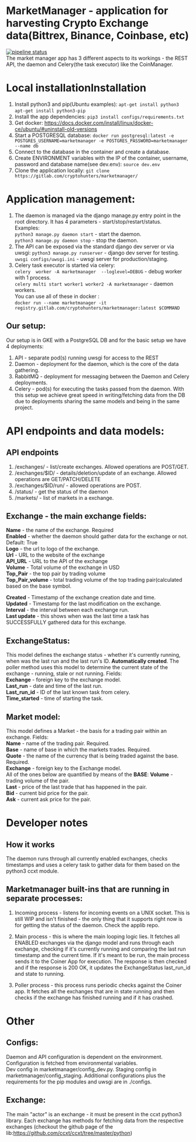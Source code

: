 # MarketManager - application for harvesting Crypto Exchange data(Bittrex, Binance, Coinbase, etc)
[![pipeline status](https://gitlab.com/cryptohunters/marketmanager/badges/master/pipeline.svg)](https://gitlab.com/cryptohunters/marketmanager/commits/master)  
The market manager app has 3 different aspects to its workings - the REST API, the daemon and Celery(the task executor) like the CoinManager.

# Local installationInstallation  
1. Install python3 and pip(Ubuntu examples):
```apt-get install python3```
```apt-get install python3-pip```
2. Install the app dependencies:
```pip3 install configs/requirements.txt```
3. Get docker: https://docs.docker.com/install/linux/docker-ce/ubuntu/#uninstall-old-versions
4. Start a POSTGRESQL database:
```docker run postgresql:latest -e POSTGRES_USERNAME=marketmanager -e POSTGRES_PASSWORD=marketmanager --name db```
5. Connect to the database in the container and create a database.
6. Create ENVIRONMENT variables with the IP of the container, username, password and database name(see dev.env):
```source dev.env```
7. Clone the application locally:
```git clone https://gitlab.com/cryptohunters/marketmanager/```

# Application management:  
1. The daemon is managed via the django manage.py entry point in the root directory. It has 4 parameters - start/stop/restart/status.  
Examples:  
```python3 manage.py daemon start``` - start the daemon.  
```python3 manage.py daemon stop``` - stop the daemon.  
2. The API can be exposed via the standard django dev server or via uwsgi:
```python3 manage.py runserver``` - django dev server for testing.  
```uwsgi configs/uwsgi.ini``` - uwsgi server for production/staging.  
3. Celery task executor is started via celery:  
```celery  worker -A marketmanager  --loglevel=DEBUG``` - debug worker with 1 process.  
```celery multi start worker1 worker2 -A marketmanager``` - daemon workers.  
You can use all of these in docker :  
```docker run --name marketmanager -it registry.gitlab.com/cryptohunters/marketmanager:latest $COMMAND```  


## Our setup:
Our setup is in GKE with a PostgreSQL DB and for the basic setup we have 4 deployments:
1. API - separate pod(s) running uwsgi for access to the REST
2. Daemon - deployment for the daemon, which is the core of the data gathering.  
3. RabbitMQ - deployment for messaging between the Daemon and Celery deployments.  
4. Celery - pod(s) for executing the tasks passed from the daemon.
With this setup we achieve great speed in writing/fetching data from the DB due to deployments sharing the same models and being in the same project.

# API endpoints and data models:
## API endpoints
1. /exchanges/ - list/create exchanges. Allowed operations are POST/GET.  
2. /exchanges/$ID/ - details/deletion/update of an exchange. Allowed operations are GET/PATCH/DELETE  
3. /exchanges/$ID/run/ - allowed operations are POST.  
4. /status/ - get the status of the daemon
5. /markets/ - list of markets in a exchange.  

## Exchange - the main exchange fields:
**Name** - the name of the exchange. Required  
**Enabled** - whether the daemon should gather data for the exchange or not. Default: True  
**Logo** - the url to logo of the exchange.  
**Url** - URL to the website of the exchange  
**API_URL** - URL to the API of the exchange  
**Volume** - Total volume of the exchange in USD  
**Top_Pair** - the top pair by trading volume  
**Top_Pair_volume** - total trading volume of the top trading pair(calculated based on the base symbol.  

**Created** - Timestamp of the exchange creation date and time.  
**Updated** - Timestamp for the last modification on the exchange.  
**Interval** - the interval between each exchange run.  
**Last update** - this shows when was the last time a task has SUCCESSFULLY gathered data for this exchange.

## ExchangeStatus:
This model defines the exchange status - whether it's currently running, when was the last run and the last run's ID. **Automatically created**. The poller method uses this model to determine the current state of the exchange - running, stale or not running.
Fields:  
**Exchange** - foreign key to the exchange model.  
**Last_run** - date and time of the last run.  
**Last_run_id** - ID of the last known task from celery.  
**Time_started** - time of starting the task.  

## Market model:
This model defines a Market - the basis for a trading pair within an exchange. Fields:  
**Name** - name of the trading pair. Required.  
**Base** - name of base in which the markets trades. Required.  
**Quote** - the name of the currency that is being traded against the base. Required.  
**Exchange** - foreign key to the Exchange model.  
All of the ones below are quantified by means of the **BASE**:
**Volume** - trading volume of the pair.  
**Last** - price of the last trade that has happened in the pair.  
**Bid** - current bid price for the pair.  
**Ask** - current ask price for the pair.  

# Developer notes
## How it works
The daemon runs through all currently enabled exchanges, checks timestamps and uses a celery task to gather data for them based on the python3 ccxt module.
## Marketmanager built-ins that are running in separate processes:
1. Incoming process - listens for incoming events on a UNIX socket. This is still WIP and isn't finished - the only thing that it supports right now is for getting the status of the daemon. Check the applib repo.  

2. Main process - this is where the main looping logic lies. It fetches all ENABLED exchanges via the django model and runs through each exchange, checking if it's currently running and comparing the last run timestamp and the current time. If it's meant to be run, the main process sends it to the Coiner App for execution. The response is then checked and if the response is 200 OK, it updates the ExchangeStatus last_run_id and state to running.  

3. Poller process - this process runs periodic checks against the Coiner app. It fetches all the exchanges that are in state running and then checks if the exchange has finished running and if it has crashed.  

# Other
## Configs:
Daemon and API configuration is dependent on the environment. Configuration is fetched from environmental variables.    
Dev config in marketmanager/config_dev.py. Staging config in marketmanager/config_staging. Additional configurations plus the requirements for the pip modules and uwsgi are in ./configs.

## Exchange:
The main "actor" is an exchange - it must be present in the ccxt python3 library. Each exchange has methods for fetching data from the respective exchanges (checkout the github page of the lib:https://github.com/ccxt/ccxt/tree/master/python)
